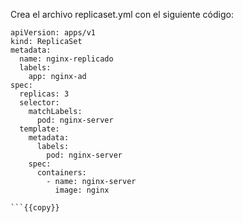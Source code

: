 Crea el archivo replicaset.yml con el siguiente código:

```
apiVersion: apps/v1
kind: ReplicaSet
metadata:
  name: nginx-replicado
  labels:
    app: nginx-ad
spec:
  replicas: 3
  selector:
    matchLabels:
      pod: nginx-server
  template:
    metadata:
      labels:
        pod: nginx-server
    spec:
      containers:
        - name: nginx-server
          image: nginx

```{{copy}}

